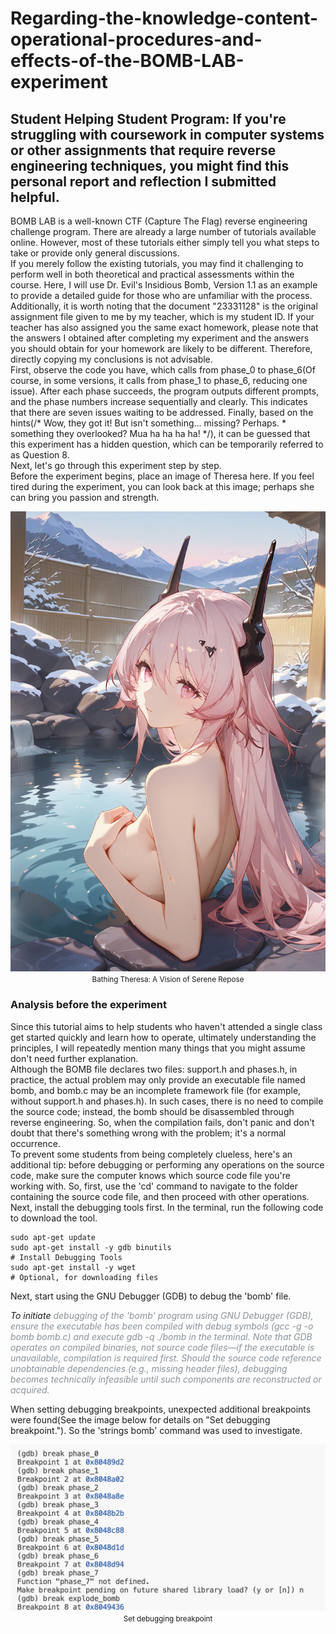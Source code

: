 # Regarding-the-knowledge-content-operational-procedures-and-effects-of-the-BOMB-LAB-experiment
## Student Helping Student Program: If you're struggling with coursework in computer systems or other assignments that require reverse engineering techniques, you might find this personal report and reflection I submitted helpful.
BOMB LAB is a well-known CTF (Capture The Flag) reverse engineering challenge program. There are already a large number of tutorials available online. However, most of these tutorials either simply tell you what steps to take or provide only general discussions.<br>
If you merely follow the existing tutorials, you may find it challenging to perform well in both theoretical and practical assessments within the course. Here, I will use Dr. Evil's Insidious Bomb, Version 1.1 as an example to provide a detailed guide for those who are unfamiliar with the process.<br>
Additionally, it is worth noting that the document "23331128" is the original assignment file given to me by my teacher, which is my student ID. If your teacher has also assigned you the same exact homework, please note that the answers I obtained after completing my experiment and the answers you should obtain for your homework are likely to be different. Therefore, directly copying my conclusions is not advisable.<br>
First, observe the code you have, which calls from phase_0 to phase_6(Of course, in some versions, it calls from phase_1 to phase_6, reducing one issue). After each phase succeeds, the program outputs different prompts, and the phase numbers increase sequentially and clearly. This indicates that there are seven issues waiting to be addressed. Finally, based on the hints(/* Wow, they got it!  But isn't something... missing?  Perhaps. * something they overlooked?  Mua ha ha ha ha! */), it can be guessed that this experiment has a hidden question, which can be temporarily referred to as Question 8.<br>
Next, let's go through this experiment step by step.<br>
Before the experiment begins, place an image of Theresa here. If you feel tired during the experiment, you can look back at this image; perhaps she can bring you passion and strength. <br>
<div align="center">
  <img src="./have a break.jpg" alt="Bathing Theresa: A Vision of Serene Repose">
  <br>
  <small>Bathing Theresa: A Vision of Serene Repose</small>
</div>

### Analysis before the experiment
Since this tutorial aims to help students who haven't attended a single class get started quickly and learn how to operate, ultimately understanding the principles, I will repeatedly mention many things that you might assume don't need further explanation.<br>
Although the BOMB file declares two files: support.h and phases.h, in practice, the actual problem may only provide an executable file named bomb, and bomb.c may be an incomplete framework file (for example, without support.h and phases.h). In such cases, there is no need to compile the source code; instead, the bomb should be disassembled through reverse engineering. So, when the compilation fails, don't panic and don't doubt that there's something wrong with the problem; it's a normal occurrence.<br>
To prevent some students from being completely clueless, here's an additional tip: before debugging or performing any operations on the source code, make sure the computer knows which source code file you're working with. So, first, use the 'cd' command to navigate to the folder containing the source code file, and then proceed with other operations.<br>
Next, install the debugging tools first. In the terminal, run the following code to download the tool. <br>
```
sudo apt-get update
sudo apt-get install -y gdb binutils
# Install Debugging Tools
sudo apt-get install -y wget
# Optional, for downloading files
```
Next, start using the GNU Debugger (GDB) to debug the 'bomb' file.

_To initiate <span style="color: #8a9199; font-size: 0.9"> debugging of the 'bomb' program using GNU Debugger (GDB), ensure the executable has been compiled with debug symbols (gcc -g -o bomb bomb.c) and execute gdb -q ./bomb in the terminal. Note that GDB operates on compiled binaries, not source code files—if the executable is unavailable, compilation is required first. Should the source code reference unobtainable dependencies (e.g., missing header files), debugging becomes technically infeasible until such components are reconstructed or acquired.</span>_

When setting debugging breakpoints, unexpected additional breakpoints were found(See the image below for details on "Set debugging breakpoint."). So the 'strings bomb' command was used to investigate.<br>
<div align="center">
  <img src="./Set debugging breakpoint.jpg" alt="Set debugging breakpoint">
  <br>
  <small>Set debugging breakpoint</small>
</div>
